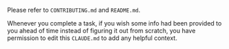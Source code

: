 Please refer to `CONTRIBUTING.md` and `README.md`.

Whenever you complete a task, if you wish some info had been provided to you ahead of time instead of figuring it out from scratch, you have permission to edit this `CLAUDE.md` to add any helpful context.
